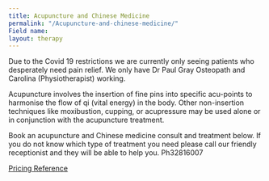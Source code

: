 ```yaml
---
title: Acupuncture and Chinese Medicine
permalink: "/Acupuncture-and-chinese-medicine/"
Field name:
layout: therapy
---
```


<meta name="google-site-verification" content="OPaPM21cHk2Q0rSb0KK5t4miYYI6ToUjwcS9bYgWYzI" />
Due to the Covid 19 restrictions we are currently only seeing patients who desperately need pain relief.  We only have Dr Paul Gray Osteopath and Carolina (Physiotherapist) working.

Acupuncture involves the insertion of fine pins into specific acu-points to harmonise the flow of qi (vital energy) in the body. Other non-insertion techniques like moxibustion, cupping, or acupressure may be used alone or in conjunction with the acupuncture treatment.

Book an acupuncture and Chinese medicine consult and treatment below. If you do not know which type of treatment you need please call our friendly receptionist and they will be able to help you. Ph32816007

<a href="/pricing-reference/">Pricing Reference</a>

<div class='container bg-light my-4 p-4'>
  <healcode-widget data-type="appointments" data-widget-partner="object" data-widget-id="1f3639448a4" data-widget-version="0"></healcode-widget>
</div>
